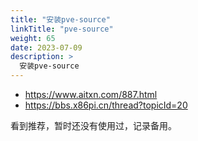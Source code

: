 ```yaml
---
title: "安装pve-source"
linkTitle: "pve-source"
weight: 65
date: 2023-07-09
description: >
  安装pve-source
---
```




- https://www.aitxn.com/887.html
- https://bbs.x86pi.cn/thread?topicId=20



看到推荐，暂时还没有使用过，记录备用。







